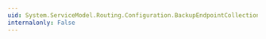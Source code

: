```yaml
---
uid: System.ServiceModel.Routing.Configuration.BackupEndpointCollection.Remove(System.ServiceModel.Routing.Configuration.BackupEndpointElement)
internalonly: False
---
```

